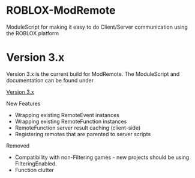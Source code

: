 # ROBLOX-ModRemote
ModuleScript for making it easy to do Client/Server communication using the ROBLOX platform

Version 3.x
===========
Version 3.x is the current build for ModRemote. The ModuleScript and documentation can be found under

[Version 3.x](Version-3.x/)

New Features
* Wrapping existing RemoteEvent instances
* Wrapping existing RemoteFunction instances
* RemoteFunction server result caching (client-side)
* Registering remotes that are parented to server scripts

Removed
* Compatibility with non-Filtering games - new projects should be using FilteringEnabled.
* Function clutter
